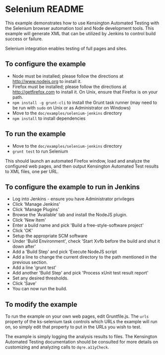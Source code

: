 # Selenium README #

This example demonstrates how to use Kensington Automated Testing with the
Selenium browser automation tool and Node development tools.  This example will generate XML that can
be utilized by Jenkins to control build success or failure.

Selenium integration enables testing of full pages and sites.

## To configure the example ##

* Node must be installed; please follow the directions at http://www.nodejs.org
  to install it.
* Firefox must be installed; please follow the directions at http://getfirefox.com
  to install it. On Unix, ensure that Firefox is on your path.
* `npm install -g grunt-cli` to install the Grunt task runner (may need to be
  run with `sudo` on Unix or as Administrator on Windows)
* Move to the `doc/examples/selenium-jenkins` directory
* `npm install` to install dependencies

## To run the example ##

* Move to the `doc/examples/selenium-jenkins` directory
* `grunt test` to run Selenium

This should launch an automated Firefox window, load and analyze the
configured web pages, and then output Kensington Automated Test results to XML
files, one per URL.

## To configure the example to run in Jenkins ##

* Log into Jenkins - ensure you have Administrator privileges
* Click 'Manage Jenkins'
* Click 'Manage Plugins'
* Browse the 'Available' tab and install the NodeJS plugin.
* Click 'New Item'
* Enter a build name and pick 'Build a free-style-software project'
* Click 'OK'
* Setup the appropriate SCM software
* Under 'Build Environment', check 'Start Xvfb before the build and shut it down after'
* Add a 'Build Step' and pick 'Execute NodeJS script
* Add a line to change the current directory to the path mentioned in the previous section.
* Add a line 'grunt test'
* Add another 'Build Step' and pick 'Process xUnit test result report'
* Set any desired thresholds.
* Click 'Save'
* You can now run the build.

## To modify the example ##

To run the example on your own web pages, edit Gruntfile.js. The `urls`
property of the ks-selenium task controls which URLs the example will run on,
so simply edit that property to put in the URLs you wish to test. 

The example is simply logging the analysis results to files.  The Kensington
Automated Testing documentation should be consulted for more details on
customizing and analyzing calls to `dqre.a11yCheck`.

